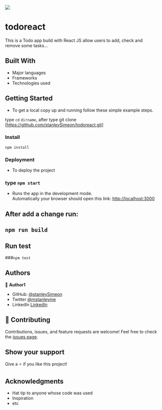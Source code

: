 ![](https://img.shields.io/badge/Microverse-blueviolet)

# todoreact
This is a Todo app build with React JS allow users to add, check and remove some tasks...

## Built With

- Major languages
- Frameworks
- Technologies used

## Getting Started

- To get a local copy up and running follow these simple example steps.

type `cd` `dirname`, after type git clone [https://github.com/stanleySimeon/todoreact.git]

### Install
`npm install`

### Deployment

- To deploy the project
### type `npm start`
- Runs the app in the development mode.\
Automatically your browser should open this link: [http://localhost:3000](http://localhost:3000)

## After add a change run: 
## `npm run build`
## Run test

###`npm test`

## Authors

👤 **Author1**

- GitHub: [@stanleySimeon](https://github.com/stanleySimeon)
- Twitter [@mstanleyme](https://twitter.com/mstanleyme)
- LinkedIn [LinkedIn](https://www.linkedin.com/in/stanley-simeon-881091224/)

## 🤝 Contributing

Contributions, issues, and feature requests are welcome!
Feel free to check the [issues page](https://github.com/stanleySimeon/todoreact/issues).

## Show your support

Give a ⭐️ if you like this project!

## Acknowledgments

- Hat tip to anyone whose code was used
- Inspiration
- etc
